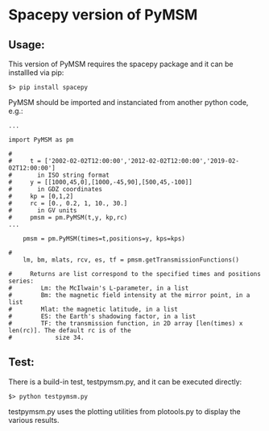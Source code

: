 # Spacepy version of PyMSM

## Usage:

This version of PyMSM requires the spacepy package and it can be installled via pip:

`$> pip install spacepy` 

PyMSM should be imported and instanciated from another python code, e.g.:

```
...    

import PyMSM as pm

#   
#     t = ['2002-02-02T12:00:00','2012-02-02T12:00:00','2019-02-02T12:00:00']
#       in ISO string format
#     y = [[1000,45,0],[1000,-45,90],[500,45,-100]] 
#       in GDZ coordinates
#     kp = [0,1,2]
#     rc = [0., 0.2, 1, 10., 30.]
#       in GV units
#     pmsm = pm.PyMSM(t,y, kp,rc)
...

	pmsm = pm.PyMSM(times=t,positions=y, kps=kps)

#   
	lm, bm, mlats, rcv, es, tf = pmsm.getTransmissionFunctions()

#     Returns are list correspond to the specified times and positions series:
#        Lm: the McIlwain's L-parameter, in a list
#        Bm: the magnetic field intensity at the mirror point, in a list
#        Mlat: the magnetic latitude, in a list
#        ES: the Earth's shadowing factor, in a list
#        TF: the transmission function, in 2D array [len(times) x len(rc)]. The default rc is of the 
#            size 34. 

```

## Test:

There is a build-in test, testpymsm.py, and it can be executed directly: 

` $> python testpymsm.py ` 

testpymsm.py uses the plotting utilities from plotools.py to display the various results. 
 